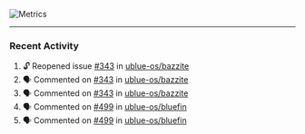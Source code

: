 ![Metrics](https://metrics.lecoq.io/KyleGospo?template=classic&base=header%2C%20activity%2C%20community%2C%20repositories%2C%20metadata&base.indepth=false&base.hireable=false&base.skip=false&config.timezone=America%2FLos_Angeles)

---
### Recent Activity
<!--START_SECTION:activity-->
1. 🔓 Reopened issue [#343](https://github.com/ublue-os/bazzite/issues/343) in [ublue-os/bazzite](https://github.com/ublue-os/bazzite)
2. 🗣 Commented on [#343](https://github.com/ublue-os/bazzite/issues/343#issuecomment-1741680913) in [ublue-os/bazzite](https://github.com/ublue-os/bazzite)
3. 🗣 Commented on [#343](https://github.com/ublue-os/bazzite/issues/343#issuecomment-1741672852) in [ublue-os/bazzite](https://github.com/ublue-os/bazzite)
4. 🗣 Commented on [#499](https://github.com/ublue-os/bluefin/issues/499#issuecomment-1741640421) in [ublue-os/bluefin](https://github.com/ublue-os/bluefin)
5. 🗣 Commented on [#499](https://github.com/ublue-os/bluefin/issues/499#issuecomment-1741640115) in [ublue-os/bluefin](https://github.com/ublue-os/bluefin)
<!--END_SECTION:activity-->
